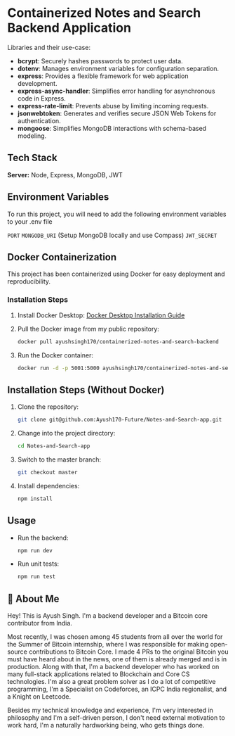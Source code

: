 # Containerized Notes and Search Backend Application

Libraries and their use-case:

- **bcrypt**: Securely hashes passwords to protect user data.
- **dotenv**: Manages environment variables for configuration separation.
- **express**: Provides a flexible framework for web application development.
- **express-async-handler**: Simplifies error handling for asynchronous code in Express.
- **express-rate-limit**: Prevents abuse by limiting incoming requests.
- **jsonwebtoken**: Generates and verifies secure JSON Web Tokens for authentication.
- **mongoose**: Simplifies MongoDB interactions with schema-based modeling.

## Tech Stack

**Server:** Node, Express, MongoDB, JWT

## Environment Variables

To run this project, you will need to add the following environment variables to your .env file

`PORT`
`MONGODB_URI` (Setup MongoDB locally and use Compass)
`JWT_SECRET`

## Docker Containerization

This project has been containerized using Docker for easy deployment and reproducibility.

### Installation Steps

1. Install Docker Desktop: [Docker Desktop Installation Guide](https://www.docker.com/products/docker-desktop)

2. Pull the Docker image from my public repository:
    ```bash
    docker pull ayushsingh170/containerized-notes-and-search-backend
    ```

3. Run the Docker container:
    ```bash
    docker run -d -p 5001:5000 ayushsingh170/containerized-notes-and-search-backend
    ```

## Installation Steps (Without Docker)

1. Clone the repository:
    ```bash
    git clone git@github.com:Ayush170-Future/Notes-and-Search-app.git
    ```

2. Change into the project directory:
    ```bash
    cd Notes-and-Search-app
    ```

3. Switch to the master branch:
    ```bash
    git checkout master
    ```

4. Install dependencies:
    ```bash
    npm install
    ```

## Usage

- Run the backend:
    ```bash
    npm run dev
    ```

- Run unit tests:
    ```bash
    npm run test
    ```

## 🚀 About Me
Hey! This is Ayush Singh. I'm a backend developer and a Bitcoin core contributor from India. 

Most recently, I was chosen among 45 students from all over the world for the Summer of Bitcoin internship, where I was responsible for making open-source contributions to Bitcoin Core. I made 4 PRs to the original Bitcoin you must have heard about in the news, one of them is already merged and is in production. Along with that, I'm a backend developer who has worked on many full-stack applications related to Blockchain and Core CS technologies. I'm also a great problem solver as I do a lot of competitive programming, I'm a Specialist on Codeforces, an ICPC India regionalist, and a Knight on Leetcode.

Besides my technical knowledge and experience, I'm very interested in philosophy and I'm a self-driven person, I don't need external motivation to work hard, I'm a naturally hardworking being, who gets things done.
